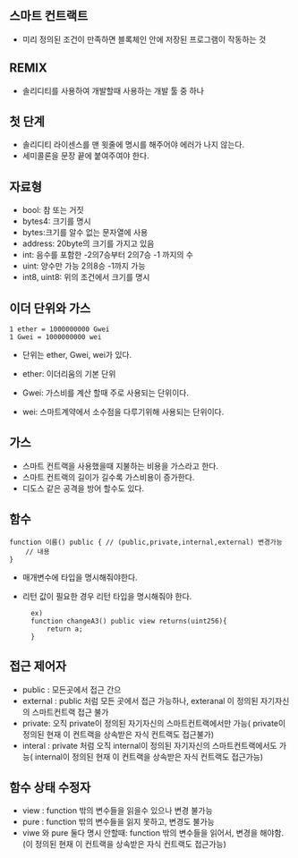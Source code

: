 ## 스마트 컨트랙트

- 미리 정의된 조건이 만족하면 블록체인 안에 저장된 프로그램이 작동하는 것

## REMIX

- 솔리디티를 사용하여 개발할때 사용하는 개발 툴 중 하나

## 첫 단계

- 솔리디티 라이센스를 맨 윗줄에 명시를 해주어야 에러가 나지 않는다.
- 세미콜론을 문장 끝에 붙여주여야 한다.

## 자료형

- bool: 참 또는 거짓
- bytes4: 크기를 명시
- bytes:크기를 알수 없는 문자열에 사용
- address: 20byte의 크기를 가지고 있음
- int: 음수를 포함한 -2의7승부터 2의7승 -1 까지의 수
- uint: 양수만 가능 2의8승 -1까지 가능
- int8, uint8: 위의 조건에서 크기를 명시

## 이더 단위와 가스

    1 ether = 1000000000 Gwei
    1 Gwei = 1000000000 wei

- 단위는 ether, Gwei, wei가 있다.

- ether: 이더리움의 기본 단위
- Gwei: 가스비를 계산 할때 주로 사용되는 단위이다.
- wei: 스마트계약에서 소수점을 다루기위해 사용되는 단위이다.

## 가스

- 스마트 컨트랙을 사용했을때 지불하는 비용을 가스라고 한다.
- 스마트 컨트랙의 길이가 길수록 가스비용이 증가한다.
- 디도스 같은 공격을 방어 할수도 있다.

## 함수

    function 이름() public { // (public,private,internal,external) 변경가능
        // 내용
    }

- 매개변수에 타입을 명시해줘야한다.
- 리턴 값이 필요한 경우 리턴 타입을 명시해줘야 한다.

        ex)
        function changeA3() public view returns(uint256){
            return a;
        }

## 접근 제어자

- public : 모든곳에서 접근 간으
- external : public 처럼 모든 곳에서 접근 가능하나, exteranal 이 정의된 자기자신의 스마트컨트랙 접근 불가
- private: 오직 private이 정의된 자기자신의 스마트컨트랙에서만 가능( private이 정의된 현재 이 컨트랙을 상속받은 자식 컨트랙도 접근불가)
- interal : private 처럼 오직 internal이 정의된 자기자신의 스마트컨트랙에서도 가능( internal이 정의된 현재 이 컨트랙을 상속받은 자식 컨트랙도 접근가능)

## 함수 상태 수정자

- view : function 밖의 변수들을 읽을수 있으나 변경 불가능
- pure : function 밖의 변수들을 읽지 못하고, 변경도 불가능
- viwe 와 pure 둘다 명시 안할때: function 밖의 변수들을 읽어서, 변경을 해야함.(이 정의된 현재 이 컨트랙을 상속받은 자식 컨트랙도 접근가능)

